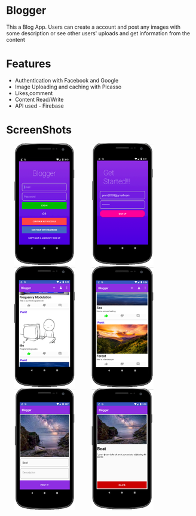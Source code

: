 # Blogger
This a Blog App. Users can create a account and post any images with some description or see other users' uploads and get information from the content

# Features
* Authentication with Facebook and Google
* Image Uploading and caching with Picasso
* Likes,comment
* Content Read/Write
* API used - Firebase

# ScreenShots
<p>
 <img src="app/src/main/res/images/login.PNG" width="165"  height="325" hspace="20"> 
  <img src="app/src/main/res/images/register.PNG" width="165"  height="325" hspace="20"> 
   <img src="app/src/main/res/images/home1.PNG" width="165"  height="325" hspace="20"> 
    <img src="app/src/main/res/images/home2.PNG" width="165"  height="325" hspace="20"> 
     <img src="app/src/main/res/images/post.PNG" width="165"  height="325" hspace="20"> 
      <img src="app/src/main/res/images/feed.PNG" width="165"  height="325" hspace="20"> 
</p>
